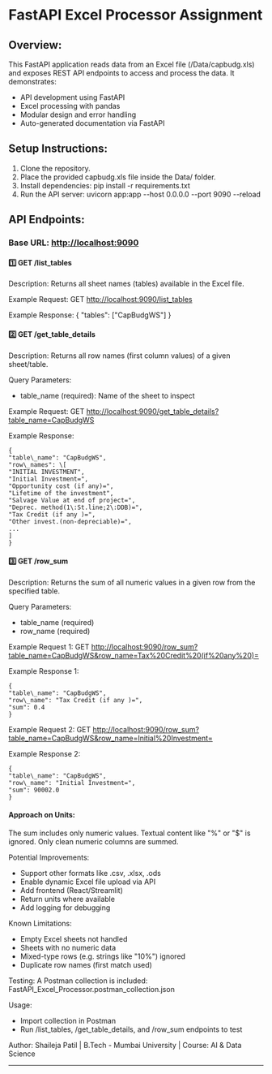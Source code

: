 # FastAPI Excel Processor Assignment

## Overview:
This FastAPI application reads data from an Excel file (/Data/capbudg.xls) and exposes REST API endpoints to access and process the data. It demonstrates:

* API development using FastAPI
* Excel processing with pandas
* Modular design and error handling
* Auto-generated documentation via FastAPI

## Setup Instructions:

1. Clone the repository.
2. Place the provided capbudg.xls file inside the Data/ folder.
3. Install dependencies:
   pip install -r requirements.txt
4. Run the API server:
   uvicorn app\:app --host 0.0.0.0 --port 9090 --reload

## API Endpoints:
### Base URL: [http://localhost:9090](http://localhost:9090)

#### 1️⃣ GET /list\_tables

Description: Returns all sheet names (tables) available in the Excel file.

Example Request:
GET [http://localhost:9090/list\_tables](http://localhost:9090/list_tables)

Example Response:
{
"tables": \["CapBudgWS"]
}

#### 2️⃣ GET /get\_table\_details

Description: Returns all row names (first column values) of a given sheet/table.

Query Parameters:

* table\_name (required): Name of the sheet to inspect

Example Request:
GET [http://localhost:9090/get\_table\_details?table\_name=CapBudgWS](http://localhost:9090/get_table_details?table_name=CapBudgWS)

Example Response:
```
{
"table\_name": "CapBudgWS",
"row\_names": \[
"INITIAL INVESTMENT",
"Initial Investment=",
"Opportunity cost (if any)=",
"Lifetime of the investment",
"Salvage Value at end of project=",
"Deprec. method(1\:St.line;2\:DDB)=",
"Tax Credit (if any )=",
"Other invest.(non-depreciable)=",
...
]
}
```

#### 3️⃣ GET /row\_sum

Description: Returns the sum of all numeric values in a given row from the specified table.

Query Parameters:

* table\_name (required)
* row\_name (required)

Example Request 1:
GET [http://localhost:9090/row\_sum?table\_name=CapBudgWS\&row\_name=Tax%20Credit%20(if%20any%20)=](http://localhost:9090/row_sum?table_name=CapBudgWS&row_name=Tax%20Credit%20%28if%20any%20%29=)

Example Response 1:
```
{
"table\_name": "CapBudgWS",
"row\_name": "Tax Credit (if any )=",
"sum": 0.4
}
```
Example Request 2:
GET [http://localhost:9090/row\_sum?table\_name=CapBudgWS\&row\_name=Initial%20Investment=](http://localhost:9090/row_sum?table_name=CapBudgWS&row_name=Initial%20Investment=)

Example Response 2:
```
{
"table\_name": "CapBudgWS",
"row\_name": "Initial Investment=",
"sum": 90002.0
}
```

#### Approach on Units:
The sum includes only numeric values. Textual content like "%" or "\$" is ignored. Only clean numeric columns are summed.

Potential Improvements:

* Support other formats like .csv, .xlsx, .ods
* Enable dynamic Excel file upload via API
* Add frontend (React/Streamlit)
* Return units where available
* Add logging for debugging

Known Limitations:

* Empty Excel sheets not handled
* Sheets with no numeric data
* Mixed-type rows (e.g. strings like "10%") ignored
* Duplicate row names (first match used)

Testing:
A Postman collection is included: FastAPI\_Excel\_Processor.postman\_collection.json

Usage:

* Import collection in Postman
* Run /list\_tables, /get\_table\_details, and /row\_sum endpoints to test

Author:
Shaileja Patil |
B.Tech - Mumbai University |
Course: AI & Data Science

---
